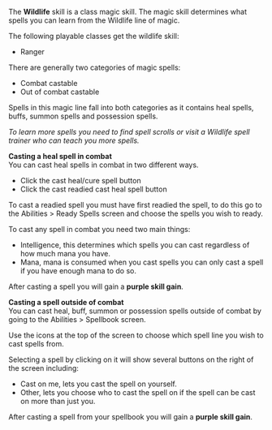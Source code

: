---
---
The **Wildlife** skill is a class magic skill. The magic skill determines what spells you can learn from the Wildlife line of magic.

The following playable classes get the wildlife skill:

*   Ranger

There are generally two categories of magic spells:

*   Combat castable
*   Out of combat castable

Spells in this magic line fall into both categories as it contains heal spells, buffs, summon spells and possession spells.

_To learn more spells you need to find spell scrolls or visit a Wildlife spell trainer who can teach you more spells._  

**Casting a heal spell in combat**  
You can cast heal spells in combat in two different ways.

*   Click the cast heal/cure spell button
*   Click the cast readied cast heal spell button

To cast a readied spell you must have first readied the spell, to do this go to the Abilities > Ready Spells screen and choose the spells you wish to ready.

To cast any spell in combat you need two main things:

*   Intelligence, this determines which spells you can cast regardless of how much mana you have.
*   Mana, mana is consumed when you cast spells you can only cast a spell if you have enough mana to do so.

After casting a spell you will gain a **purple skill gain**.

**Casting a spell outside of combat**  
You can cast heal, buff, summon or possession spells outside of combat by going to the Abilities > Spellbook screen.

Use the icons at the top of the screen to choose which spell line you wish to cast spells from. 

Selecting a spell by clicking on it will show several buttons on the right of the screen including:

*   Cast on me, lets you cast the spell on yourself.
*   Other, lets you choose who to cast the spell on if the spell can be cast on more than just you.

After casting a spell from your spellbook you will gain a **purple skill gain**.